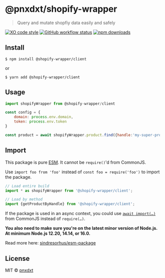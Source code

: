 # @pnxdxt/shopify-wrapper

> Query and mutate shopfiy data easily and safely

[![XO code style](https://img.shields.io/badge/code_style-XO-5ed9c7.svg)](https://github.com/xojs/xo)
[![GitHub workflow status](https://img.shields.io/github/workflow/status/pnxdxt/shopify-wrapper/CI)](https://github.com/pnxdxt/shopify-wrapper/actions/)
[![npm downloads](https://img.shields.io/npm/dt/@shopify-wrapper/client)](https://www.npmjs.com/package/@shopify-wrapper/client)

## Install

```
$ npm install @shopify-wrapper/client
```

or

```
$ yarn add @shopify-wrapper/client
```

## Usage

```js
import shopifyWrapper from @shopify-wrapper/client

const config = {
	domain: process.env.domain,
	token: process.env.token
}

const product = await shopifyWrapper.product.find({handle:'my-super-product', config})
```

## Import

This package is pure [ESM](https://developer.mozilla.org/en-US/docs/Web/JavaScript/Guide/Modules). It cannot be `require()`'d from CommonJS.

Use `import foo from 'foo'` instead of `const foo = require('foo')` to import the package.

```js
// Load entire build
import * as shopifyWrapper from '@shopify-wrapper/client';

// Load by method
import {getProductByHandle} from '@shopify-wrapper/client';
```

If the package is used in an async context, you could use [`await import(…)`](https://developer.mozilla.org/en-US/docs/Web/JavaScript/Reference/Statements/import#dynamic_imports) from CommonJS instead of `require(…)`.

**You also need to make sure you're on the latest minor version of Node.js. At minimum Node.js 12.20, 14.14, or 16.0.**

Read more here: [sindresorhus/esm-package](https://gist.github.com/sindresorhus/a39789f98801d908bbc7ff3ecc99d99c)

## License

MIT © [pnxdxt](https://pnxdxt.com)
